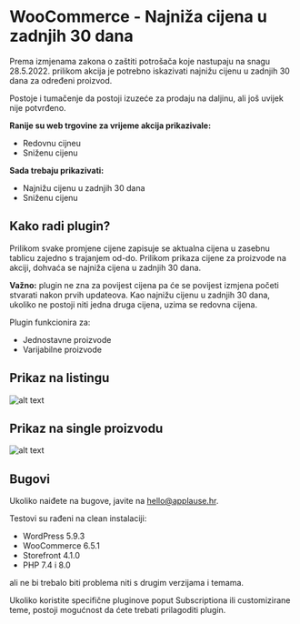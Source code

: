 # WooCommerce - Najniža cijena u zadnjih 30 dana

Prema izmjenama zakona o zaštiti potrošača koje nastupaju na snagu 28.5.2022. prilikom akcija je potrebno iskazivati najnižu cijenu u zadnjih 30 dana za određeni proizvod.

Postoje i tumačenje da postoji izuzeće za prodaju na daljinu, ali još uvijek nije potvrđeno.

**Ranije su web trgovine za vrijeme akcija prikazivale:**

- Redovnu cijneu
- Sniženu cijenu

**Sada trebaju prikazivati:**

- Najnižu cijenu u zadnjih 30 dana
- Sniženu cijenu


## Kako radi plugin?

Prilikom svake promjene cijene zapisuje se aktualna cijena u zasebnu tablicu zajedno s trajanjem od-do. Prilikom prikaza cijene za proizvode na akciji, dohvaća se najniža cijena u zadnjih 30 dana.

**Važno:** plugin ne zna za povijest cijena pa će se povijest izmjena početi stvarati nakon prvih updateova. Kao najnižu cijenu u zadnjih 30 dana, ukoliko ne postoji niti jedna druga cijena, uzima se redovna cijena.

Plugin funkcionira za:

- Jednostavne proizvode
- Varijabilne proizvode

## Prikaz na listingu

![alt text](https://api.applause.hr/lowest-price/listing.png "Listing")

## Prikaz na single proizvodu
![alt text](https://api.applause.hr/lowest-price/single.png "Single")

## Bugovi

Ukoliko naiđete na bugove, javite na hello@applause.hr.

Testovi su rađeni na clean instalaciji:

- WordPress 5.9.3
- WooCommerce 6.5.1
- Storefront 4.1.0
- PHP 7.4 i 8.0

ali ne bi trebalo biti problema niti s drugim verzijama i temama.

Ukoliko koristite specifične pluginove poput Subscriptiona ili customizirane teme, postoji mogućnost da ćete trebati prilagoditi plugin.
